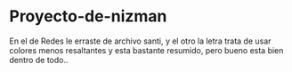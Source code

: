 # Proyecto-de-nizman
En el de Redes le erraste de archivo santi, y el otro la letra trata de usar colores menos resaltantes y esta bastante resumido, pero bueno esta bien dentro de todo..
